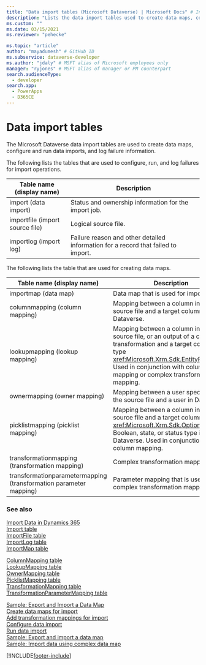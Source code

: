 ```yaml
---
title: "Data import tables (Microsoft Dataverse) | Microsoft Docs" # Intent and product brand in a unique string of 43-59 chars including spaces
description: "Lists the data import tables used to create data maps, configure and run data imports, and log failure information." # 115-145 characters including spaces. This abstract displays in the search result.
ms.custom: ""
ms.date: 03/15/2021
ms.reviewer: "pehecke"

ms.topic: "article"
author: "mayadumesh" # GitHub ID
ms.subservice: dataverse-developer
ms.author: "jdaly" # MSFT alias of Microsoft employees only
manager: "ryjones" # MSFT alias of manager or PM counterpart
search.audienceType: 
  - developer
search.app: 
  - PowerApps
  - D365CE
---
```

# Data import tables



The Microsoft Dataverse data import tables are used to create data maps, configure and run data imports, and log failure information.  

 The following lists the tables that are used to configure, run, and log failures for import operations.  

|Table name (display name)|Description|  
|----------------------------------|-----------------|  
|import (data import)|Status and ownership information for the import job.|  
|importfile (import source file)|Logical source file.|  
|importlog (import log)|Failure reason and other detailed information for a record that failed to import.|  

 The following lists the table that are used for creating data maps.  


|                    Table name (display name)                     |                                                                                                                      Description                                                                                                                       |
|-------------------------------------------------------------------|--------------------------------------------------------------------------------------------------------------------------------------------------------------------------------------------------------------------------------------------------------|
|                       importmap (data map)                        |                                                                                                           Data map that is used for import.                                                                                                            |
|                  columnmapping (column mapping)                   |                                                           Mapping between a column in the source file and a target column in Dataverse.                                                           |
|                  lookupmapping (lookup mapping)                   |       Mapping between a column in the source file, or an output of a complex transformation and a target column of type <xref:Microsoft.Xrm.Sdk.EntityReference>. Used in conjunction with column mapping or complex transformation mapping.        |
|                   ownermapping (owner mapping)                    |                                                             Mapping between a user specified in the source file and a user in Dataverse.                                                             |
|                picklistmapping (picklist mapping)                 | Mapping between a column in the source file and a target column of <xref:Microsoft.Xrm.Sdk.OptionSetValue>, Boolean, state, or status type in Dataverse. Used in conjunction with column mapping. |
|          transformationmapping (transformation mapping)           |                                                                                                            Complex transformation mapping.                                                                                                             |
| transformationparametermapping (transformation parameter mapping) |                                                                                           Parameter mapping that is used in complex transformation mapping.                                                                                            |

### See also  
 [Import Data in Dynamics 365](import-data.md)   
 [Import table](reference/entities/import.md)   
 [ImportFile table](reference/entities/importfile.md)   
 [ImportLog table](reference/entities/importlog.md)   
 [ImportMap table](reference/entities/importmap.md)   
 <!-- jdaly These links will have content when we re-gen docs after bug 689487 is checked in. START -->
 [ColumnMapping table](reference/entities/columnmapping.md)   
 [LookupMapping table](reference/entities/lookupmapping.md)   
 [OwnerMapping table](reference/entities/ownermapping.md)   
 [PicklistMapping table](reference/entities/picklistmapping.md)   
 [TransformationMapping table](reference/entities/transformationmapping.md)    
 [TransformationParameterMapping table](reference/entities/transformationparametermapping.md)   
 <!-- jdaly These links will have content  when we re-gen docs after bug 689487 is checked in. END -->
 [Sample: Export and Import a Data Map](/dynamics365/customer-engagement/developer/sample-export-import-data-map)   
 [Create data maps for import](create-data-maps-for-import.md)<br />
 [Add transformation mappings for import](add-transformation-mappings-import.md)<br />
 [Configure data import](configure-data-import.md)<br />
 [Run data import](run-data-import.md)<br />
 [Sample: Export and import a data map](/dynamics365/customer-engagement/developer/org-service/samples/export-import-data-map)<br />
 [Sample: Import data using complex data map](/dynamics365/customer-engagement/developer/org-service/samples/import-data-complex-data-map)<br />


[!INCLUDE[footer-include](../../includes/footer-banner.md)]